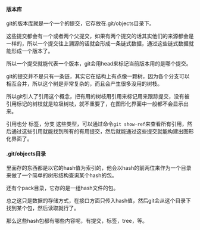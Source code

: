 #### 版本库

git的版本库就是一个一个的提交，它存放在.git/objects目录下。

这些提交都会有一个或者两个父提交，如果有两个提交的话其实他们的来源都会是一样的，所以一个提交往上溯源的话就会形成一条链式数据，通过这些链式数据就能形成一个版本了。

所以一个提交就能代表一个版本，git会用head来标记当前版本用的是哪个提交。

git的提交并不是只有一条链，其实它在结构上有点像一颗树，因为各个分支可以相互合并，所以这个树是非常复杂的，而且会产生很多没用的树枝。

所以git引人了引用这个概念，把有用的树枝用引用来标记用来跟踪提交，没有被引用标记的树枝就是垃圾树枝，就不重要了，在图形化界面中一般都不会显示出来。

引用也分 标签，分支 这些类型，可以通过命令`git show-ref`来查看所有引用，然后通过这些引用就能找到所有的有用提交，然后就能通过这些提交就能构建出图形化界面了。

#### .git/objects目录

里面存的东西都是以它的hash值为索引的，他会以hash的前两位来作为一个目录来做了一个简单的树形结构查询某个hash的包。

还有个pack目录，它存的是一组hash文件的包。

总之这只是数据的存储方式，在接口方面只传入hash值，然后git会从这个目录下找到某个包，然后读取就行了。

那么这些hash包都有哪些内容呢，有提交，标签，tree，等。
